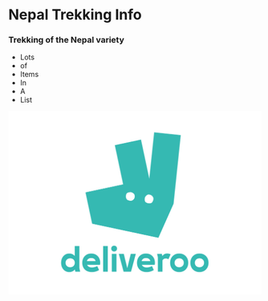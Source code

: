 <h1>Nepal Trekking Info</h1>
<h3>Trekking of the Nepal variety</h3>
<ul>
  <li>Lots</li>
  <li>of</li>
  <li>Items</li>
  <li>In</li>
  <li>A</li>
  <li>List</li>
</ul>
<img src="deliveroo_logo.png" alt="Deliveroo Logo">
